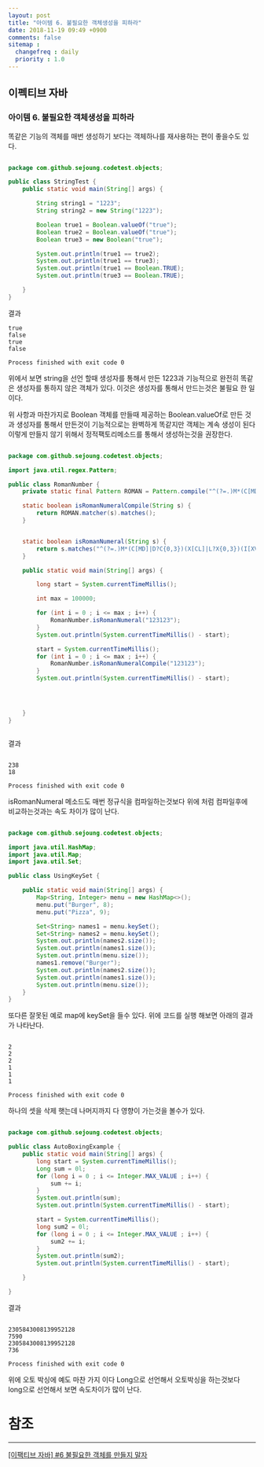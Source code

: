 ```yaml
---
layout: post
title: "아이템 6. 불필요한 객체생성을 피하라"
date: 2018-11-19 09:49 +0900
comments: false
sitemap :
  changefreq : daily
  priority : 1.0
---
```


## 이펙티브 자바 

### 아이템 6. 불필요한 객체생성을 피하라

똑같은 기능의 객체를 매번 생성하기 보다는 객체하나를 재사용하는 편이 좋을수도 있다.


```java

package com.github.sejoung.codetest.objects;

public class StringTest {
    public static void main(String[] args) {

        String string1 = "1223";
        String string2 = new String("1223");

        Boolean true1 = Boolean.valueOf("true");
        Boolean true2 = Boolean.valueOf("true");
        Boolean true3 = new Boolean("true");

        System.out.println(true1 == true2);
        System.out.println(true1 == true3);
        System.out.println(true1 == Boolean.TRUE);
        System.out.println(true3 == Boolean.TRUE);

    }
}


```

결과 

```
true
false
true
false

Process finished with exit code 0

```

위에서 보면 string을 선언 할때 생성자를 통해서 만든 1223과 기능적으로 완전히 똑같은 생성자를 통하지 않은 객체가 있다.
이것은 생성자를 통해서 만드는것은 불필요 한 일이다.

위 사항과 마찬가지로 Boolean 객체를 만들때 제공하는 Boolean.valueOf로 만든 것과 생성자를 통해서 만든것이 기능적으로는 
완벽하게 똑같지만 객체는 계속 생성이 된다 이렇게 만들지 않기 위해서 정적팩토리메소드를 통해서 생성하는것을 권장한다.


```java

package com.github.sejoung.codetest.objects;

import java.util.regex.Pattern;

public class RomanNumber {
    private static final Pattern ROMAN = Pattern.compile("^(?=.)M*(C[MD]|D?C{0,3})(X[CL]|L?X{0,3})(I[XV]|V?I{0,3})$");

    static boolean isRomanNumeralCompile(String s) {
        return ROMAN.matcher(s).matches();
    }


    static boolean isRomanNumeral(String s) {
        return s.matches("^(?=.)M*(C[MD]|D?C{0,3})(X[CL]|L?X{0,3})(I[XV]|V?I{0,3})$");
    }

    public static void main(String[] args) {

        long start = System.currentTimeMillis();

        int max = 100000;

        for (int i = 0 ; i <= max ; i++) {
            RomanNumber.isRomanNumeral("123123");
        }
        System.out.println(System.currentTimeMillis() - start);

        start = System.currentTimeMillis();
        for (int i = 0 ; i <= max ; i++) {
            RomanNumber.isRomanNumeralCompile("123123");
        }
        System.out.println(System.currentTimeMillis() - start);




    }
}



```

결과

```

238
18

Process finished with exit code 0

```


isRomanNumeral 메소드도 매번 정규식을 컴파일하는것보다 위에 처럼 컴파일후에 비교하는것과는 속도 차이가 많이 난다.

```java

package com.github.sejoung.codetest.objects;

import java.util.HashMap;
import java.util.Map;
import java.util.Set;

public class UsingKeySet {

    public static void main(String[] args) {
        Map<String, Integer> menu = new HashMap<>();
        menu.put("Burger", 8);
        menu.put("Pizza", 9);

        Set<String> names1 = menu.keySet();
        Set<String> names2 = menu.keySet();
        System.out.println(names2.size());
        System.out.println(names1.size());
        System.out.println(menu.size());
        names1.remove("Burger");
        System.out.println(names2.size());
        System.out.println(names1.size());
        System.out.println(menu.size());
    }
}


```


또다른 잘못된 예로 map에 keySet을 들수 있다. 위에 코드를 실행 해보면 아래의 결과가 나타난다.

```

2
2
2
1
1
1

Process finished with exit code 0

```

하나의 셋을 삭제 햇는데 나머지까지 다 영향이 가는것을 볼수가 있다.


```java

package com.github.sejoung.codetest.objects;

public class AutoBoxingExample {
    public static void main(String[] args) {
        long start = System.currentTimeMillis();
        Long sum = 0l;
        for (long i = 0 ; i <= Integer.MAX_VALUE ; i++) {
            sum += i;
        }
        System.out.println(sum);
        System.out.println(System.currentTimeMillis() - start);

        start = System.currentTimeMillis();
        long sum2 = 0l;
        for (long i = 0 ; i <= Integer.MAX_VALUE ; i++) {
            sum2 += i;
        }
        System.out.println(sum2);
        System.out.println(System.currentTimeMillis() - start);

    }

}

```

결과

```

2305843008139952128
7590
2305843008139952128
736

Process finished with exit code 0

```

위에 오토 박싱에 예도 마찬 가지 이다 Long으로 선언해서 오토박싱을 하는것보다 long으로 선언해서 보면 속도차이가 많이 난다.



# 참조
-----
[[이팩티브 자바] #6 불필요한 객체를 만들지 말자](https://www.youtube.com/watch?v=0yUxPUXS1pM)